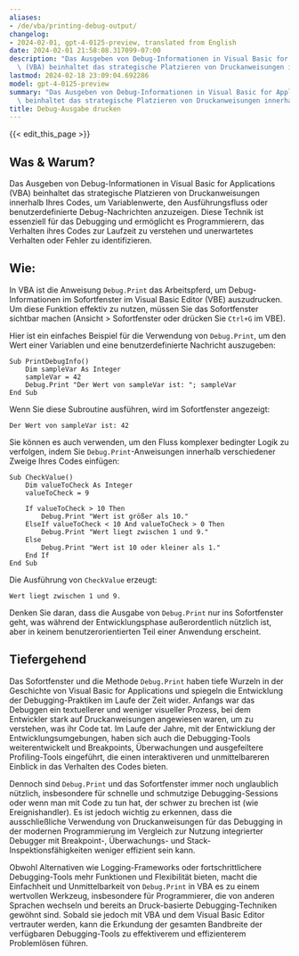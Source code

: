 ```yaml
---
aliases:
- /de/vba/printing-debug-output/
changelog:
- 2024-02-01, gpt-4-0125-preview, translated from English
date: 2024-02-01 21:58:08.317099-07:00
description: "Das Ausgeben von Debug-Informationen in Visual Basic for Applications\
  \ (VBA) beinhaltet das strategische Platzieren von Druckanweisungen innerhalb Ihres\u2026"
lastmod: 2024-02-18 23:09:04.692286
model: gpt-4-0125-preview
summary: "Das Ausgeben von Debug-Informationen in Visual Basic for Applications (VBA)\
  \ beinhaltet das strategische Platzieren von Druckanweisungen innerhalb Ihres\u2026"
title: Debug-Ausgabe drucken
---
```


{{< edit_this_page >}}

## Was & Warum?
Das Ausgeben von Debug-Informationen in Visual Basic for Applications (VBA) beinhaltet das strategische Platzieren von Druckanweisungen innerhalb Ihres Codes, um Variablenwerte, den Ausführungsfluss oder benutzerdefinierte Debug-Nachrichten anzuzeigen. Diese Technik ist essenziell für das Debugging und ermöglicht es Programmierern, das Verhalten ihres Codes zur Laufzeit zu verstehen und unerwartetes Verhalten oder Fehler zu identifizieren.

## Wie:
In VBA ist die Anweisung `Debug.Print` das Arbeitspferd, um Debug-Informationen im Sofortfenster im Visual Basic Editor (VBE) auszudrucken. Um diese Funktion effektiv zu nutzen, müssen Sie das Sofortfenster sichtbar machen (Ansicht > Sofortfenster oder drücken Sie `Ctrl+G` im VBE).

Hier ist ein einfaches Beispiel für die Verwendung von `Debug.Print`, um den Wert einer Variablen und eine benutzerdefinierte Nachricht auszugeben:

```basic
Sub PrintDebugInfo()
    Dim sampleVar As Integer
    sampleVar = 42
    Debug.Print "Der Wert von sampleVar ist: "; sampleVar
End Sub
```

Wenn Sie diese Subroutine ausführen, wird im Sofortfenster angezeigt:
```
Der Wert von sampleVar ist: 42
```

Sie können es auch verwenden, um den Fluss komplexer bedingter Logik zu verfolgen, indem Sie `Debug.Print`-Anweisungen innerhalb verschiedener Zweige Ihres Codes einfügen:

```basic
Sub CheckValue()
    Dim valueToCheck As Integer
    valueToCheck = 9
    
    If valueToCheck > 10 Then
        Debug.Print "Wert ist größer als 10."
    ElseIf valueToCheck < 10 And valueToCheck > 0 Then
        Debug.Print "Wert liegt zwischen 1 und 9."
    Else
        Debug.Print "Wert ist 10 oder kleiner als 1."
    End If
End Sub
```

Die Ausführung von `CheckValue` erzeugt:
```
Wert liegt zwischen 1 und 9.
```

Denken Sie daran, dass die Ausgabe von `Debug.Print` nur ins Sofortfenster geht, was während der Entwicklungsphase außerordentlich nützlich ist, aber in keinem benutzerorientierten Teil einer Anwendung erscheint.

## Tiefergehend
Das Sofortfenster und die Methode `Debug.Print` haben tiefe Wurzeln in der Geschichte von Visual Basic for Applications und spiegeln die Entwicklung der Debugging-Praktiken im Laufe der Zeit wider. Anfangs war das Debuggen ein textuellerer und weniger visueller Prozess, bei dem Entwickler stark auf Druckanweisungen angewiesen waren, um zu verstehen, was ihr Code tat. Im Laufe der Jahre, mit der Entwicklung der Entwicklungsumgebungen, haben sich auch die Debugging-Tools weiterentwickelt und Breakpoints, Überwachungen und ausgefeiltere Profiling-Tools eingeführt, die einen interaktiveren und unmittelbareren Einblick in das Verhalten des Codes bieten.

Dennoch sind `Debug.Print` und das Sofortfenster immer noch unglaublich nützlich, insbesondere für schnelle und schmutzige Debugging-Sessions oder wenn man mit Code zu tun hat, der schwer zu brechen ist (wie Ereignishandler). Es ist jedoch wichtig zu erkennen, dass die ausschließliche Verwendung von Druckanweisungen für das Debugging in der modernen Programmierung im Vergleich zur Nutzung integrierter Debugger mit Breakpoint-, Überwachungs- und Stack-Inspektionsfähigkeiten weniger effizient sein kann.

Obwohl Alternativen wie Logging-Frameworks oder fortschrittlichere Debugging-Tools mehr Funktionen und Flexibilität bieten, macht die Einfachheit und Unmittelbarkeit von `Debug.Print` in VBA es zu einem wertvollen Werkzeug, insbesondere für Programmierer, die von anderen Sprachen wechseln und bereits an Druck-basierte Debugging-Techniken gewöhnt sind. Sobald sie jedoch mit VBA und dem Visual Basic Editor vertrauter werden, kann die Erkundung der gesamten Bandbreite der verfügbaren Debugging-Tools zu effektiverem und effizienterem Problemlösen führen.
